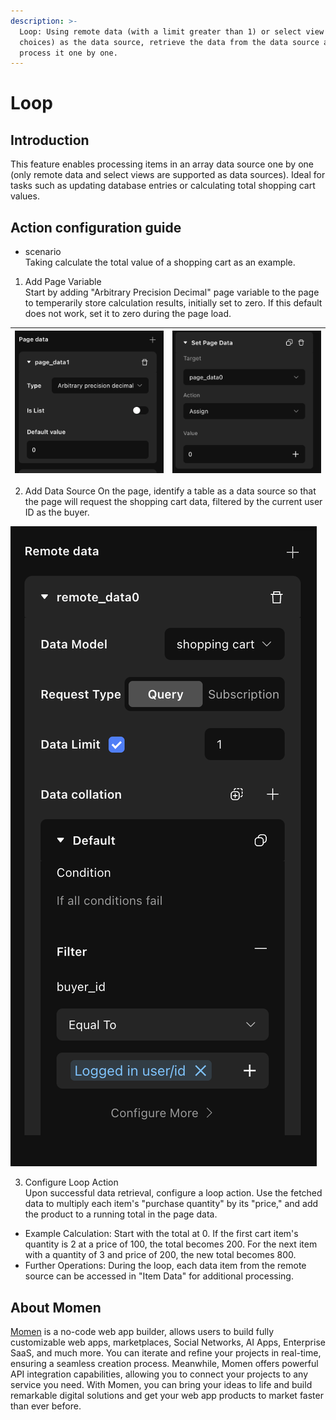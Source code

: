 ```yaml
---
description: >-
  Loop: Using remote data (with a limit greater than 1) or select view (multiple
  choices) as the data source, retrieve the data from the data source and
  process it one by one.
---
```


# Loop

## Introduction   
This feature enables processing items in an array data source one by one (only remote data and select views are supported as data sources). Ideal for tasks such as updating database entries or calculating total shopping cart values.

## Action configuration guide

- scenario   
Taking calculate the total value of a shopping cart as an example.

1. Add Page Variable   
Start by adding "Arbitrary Precision Decimal" page variable to the page to temperarily store calculation results, initially set to zero. If this default does not work, set it to zero during the page load.

| <img src="../.gitbook/assets/0 (47).png" alt="" data-size="original"> | <img src="../.gitbook/assets/1 (86).png" alt="" data-size="original"> |
| --------------------------------------------------------------------- | --------------------------------------------------------------------- |

2. Add Data Source
On the page, identify a table as a data source so that the page will request the shopping cart data, filtered by the current user ID as the buyer.

![](<../.gitbook/assets/2 (70).png>)

3. Configure Loop Action  
Upon successful data retrieval, configure a loop action. Use the fetched data to multiply each item's "purchase quantity" by its "price," and add the product to a running total in the page data.
- Example Calculation: Start with the total at 0. If the first cart item's quantity is 2 at a price of 100, the total becomes 200. For the next item with a quantity of 3 and price of 200, the new total becomes 800.
- Further Operations: During the loop, each data item from the remote source can be accessed in "Item Data" for additional processing.

## About Momen​​​​​

[Momen](https://momen.app/?channel=blog-about) is a no-code web app builder, allows users to build fully customizable web apps, marketplaces, Social Networks, AI Apps, Enterprise SaaS, and much more. You can iterate and refine your projects in real-time, ensuring a seamless creation process. Meanwhile, Momen offers powerful API integration capabilities, allowing you to connect your projects to any service you need. With Momen, you can bring your ideas to life and build remarkable digital solutions and get your web app products to market faster than ever before.​​